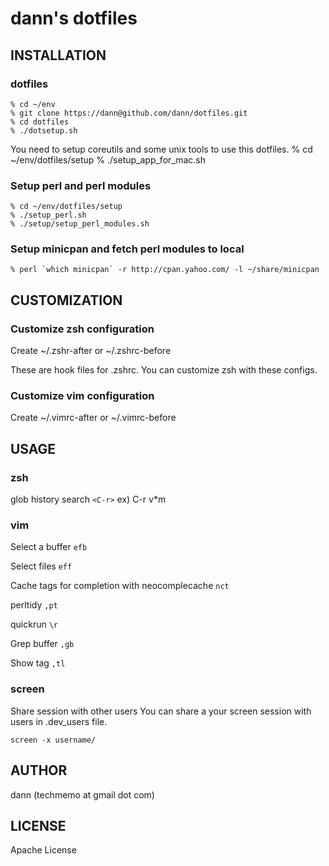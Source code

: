 dann's dotfiles
========================== 

INSTALLATION
---------------------------------------

### dotfiles
    % cd ~/env
    % git clone https://dann@github.com/dann/dotfiles.git
    % cd dotfiles 
    % ./dotsetup.sh

You need to setup coreutils and some unix tools to use this dotfiles.
    % cd ~/env/dotfiles/setup
    % ./setup_app_for_mac.sh

### Setup perl and perl modules

    % cd ~/env/dotfiles/setup
    % ./setup_perl.sh 
    % ./setup/setup_perl_modules.sh 

### Setup minicpan and fetch perl modules to local

    % perl `which minicpan` -r http://cpan.yahoo.com/ -l ~/share/minicpan

CUSTOMIZATION
---------------------------------------

### Customize zsh configuration

Create 
    ~/.zshr-after or ~/.zshrc-before

These are hook files for .zshrc.
You can customize zsh with these configs.

### Customize vim configuration
Create 
    ~/.vimrc-after or ~/.vimrc-before

USAGE
---------------------------------------

### zsh

  glob history search  `<C-r>` ex) C-r v*m  

### vim

  Select a buffer `efb`

  Select files `eff`

  Cache tags for completion with neocomplecache `nct`

  perltidy `,pt`

  quickrun `\r`

  Grep buffer `,gb`

  Show tag `,tl`
  
### screen

Share session with other users
You can share a your screen session with users in .dev_users file.

    screen -x username/

AUTHOR
---------------------------------------
dann (techmemo at gmail dot com)


LICENSE
---------------------------------------
Apache License 

